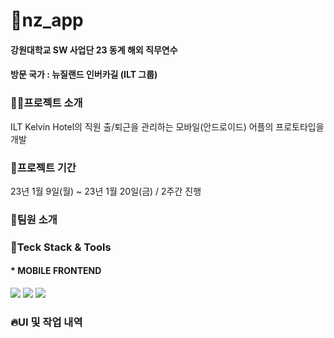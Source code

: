 # 📱nz_app

#### 강원대학교 SW 사업단 23 동계 해외 직무연수
#### 방문 국가 : 뉴질랜드 인버카길 (ILT 그룹)


### 👨‍💻프로젝트 소개
ILT Kelvin Hotel의 직원 출/퇴근을 관리하는 모바일(안드로이드) 어플의 프로토타입을 개발


### 📆프로젝트 기간
23년 1월 9일(월) ~ 23년 1월 20일(금) / 2주간 진행


### 🙋팀원 소개



### 💫Teck Stack & Tools

####  * MOBILE FRONTEND
<div>
<img src="https://img.shields.io/badge/Android-3DDC84?style=for-the-badge&logo=Android&logoColor=white">
<img  src="https://img.shields.io/badge/java 11-%23ED8B00.svg?style=for-the-badge&logo=java&logoColor=white">
<img  src="https://img.shields.io/badge/Android Studio-3DDC84.svg?style=for-the-badge&logo=Android Studio&logoColor=white">


### 🔥UI 및 작업 내역
